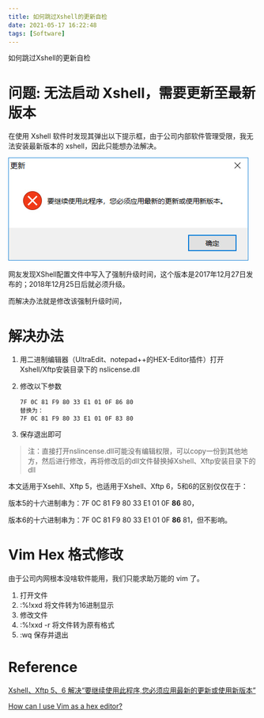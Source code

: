 ```yaml
---
title: 如何跳过Xshell的更新自检
date: 2021-05-17 16:22:48
tags: [Software]
---
```


如何跳过Xshell的更新自检

<!--more-->



# 问题: 无法启动 Xshell，需要更新至最新版本

在使用 Xshell 软件时发现其弹出以下提示框，由于公司内部软件管理受限，我无法安装最新版本的 xshell，因此只能想办法解决。

![](./如何跳过Xshell的更新自检/main.png)

网友发现XShell配置文件中写入了强制升级时间，这个版本是2017年12月27日发布的；2018年12月25日后就必须升级。

而解决办法就是修改该强制升级时间，

# 解决办法

1. 用二进制编辑器（UltraEdit、notepad++的HEX-Editor插件）打开Xshell/Xftp安装目录下的 nslicense.dll

2. 修改以下参数

   ```
   7F 0C 81 F9 80 33 E1 01 0F 86 80
   替换为：
   7F 0C 81 F9 80 33 E1 01 0F 83 80
   ```

3. 保存退出即可

> 注：直接打开nslincense.dll可能没有编辑权限，可以copy一份到其他地方，然后进行修改，再将修改后的dll文件替换掉Xshell、Xftp安装目录下的dll

 

本文适用于Xsehll、Xftp 5，也适用于Xshell、Xftp 6，5和6的区别仅仅在于：

版本5的十六进制串为：7F 0C 81 F9 80 33 E1 01 0F **86** 80，

版本6的十六进制串为：7F 0C 81 F9 80 33 E1 01 0F **86** 81，但不影响。



# Vim Hex 格式修改

由于公司内网根本没啥软件能用，我们只能求助万能的 vim 了。

1. 打开文件
2. :%!xxd 将文件转为16进制显示
3. 修改文件
4. :%!xxd -r 将文件转为原有格式
5. :wq 保存并退出



# Reference

[Xshell、Xftp 5、6 解决“要继续使用此程序,您必须应用最新的更新或使用新版本”](https://www.cnblogs.com/JasonCeng/p/11673999.html)

[How can I use Vim as a hex editor? ](https://vi.stackexchange.com/questions/2232/how-can-i-use-vim-as-a-hex-editor)